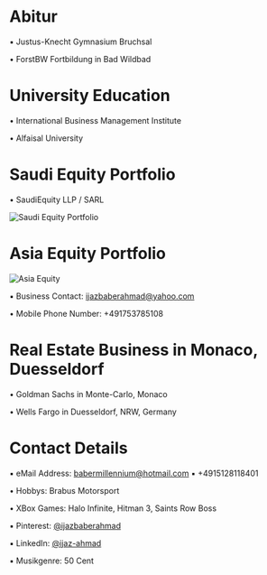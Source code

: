 # Abitur

▪︎ Justus-Knecht Gymnasium Bruchsal

• ForstBW Fortbildung in Bad Wildbad

# University Education 

• International Business Management Institute

• Alfaisal University

# Saudi Equity Portfolio

• SaudiEquity LLP / SARL

![Saudi Equity Portfolio](https://user-images.githubusercontent.com/95079463/177783667-dc04b342-843a-4da7-b716-5a81eeb639ed.jpg)

# Asia Equity Portfolio

![Asia Equity](https://user-images.githubusercontent.com/95079463/177746067-6fb65859-542c-422a-b121-97a241fa7ee5.jpg)

▪︎ Business Contact: ijazbaberahmad@yahoo.com 

• Mobile Phone Number: +491753785108

# Real Estate Business in Monaco, Duesseldorf

• Goldman Sachs in Monte-Carlo, Monaco

• Wells Fargo in Duesseldorf, NRW, Germany

# Contact Details 

▪︎ eMail Address: babermillennium@hotmail.com ▪︎ +4915128118401 

• Hobbys: Brabus Motorsport

• XBox Games: Halo Infinite, Hitman 3, Saints Row Boss

▪︎ Pinterest: [@ijazbaberahmad](https://www.pinterest.de/ijazbaberahmad/)

▪︎ LinkedIn: [@ijaz-ahmad](https://www.linkedin.com/in/ijaz-ahmad-69677b13a/)

▪︎ Musikgenre: 50 Cent 




